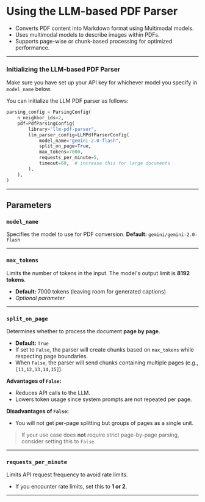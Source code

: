 # Using the LLM-based PDF Parser

- Converts PDF content into Markdown format using Multimodal models.
- Uses multimodal models to describe images within PDFs.
- Supports page-wise or chunk-based processing for optimized performance.

---

### Initializing the LLM-based PDF Parser

Make sure you have set up your API key for whichever model you specify in `model_name` below.

You can initialize the LLM PDF parser as follows:

```python
parsing_config = ParsingConfig(
    n_neighbor_ids=2,
    pdf=PdfParsingConfig(
        library="llm-pdf-parser",
        llm_parser_config=LLMPdfParserConfig(
            model_name="gemini-2.0-flash",
            split_on_page=True,
            max_tokens=7000,
            requests_per_minute=5,
            timeout=60,  # increase this for large documents
        ),
    ),
)
```

---

## Parameters

### `model_name`

Specifies the model to use for PDF conversion.
**Default:** `gemini/gemini-2.0-flash`

---

### `max_tokens`

Limits the number of tokens in the input. The model's output limit is **8192 tokens**.

- **Default:** 7000 tokens (leaving room for generated captions)
- _Optional parameter_

---

### `split_on_page`

Determines whether to process the document **page by page**.

- **Default:** `True`
- If set to `False`, the parser will create chunks based on `max_tokens` while respecting page boundaries.
- When `False`, the parser will send chunks containing multiple pages (e.g., `[11,12,13,14,15]`).

**Advantages of `False`:**

- Reduces API calls to the LLM.
- Lowers token usage since system prompts are not repeated per page.

**Disadvantages of `False`:**

- You will not get per-page splitting but groups of pages as a single unit.

> If your use case does **not** require strict page-by-page parsing, consider setting this to `False`.

---

### `requests_per_minute`

Limits API request frequency to avoid rate limits.

- If you encounter rate limits, set this to **1 or 2**.

---
